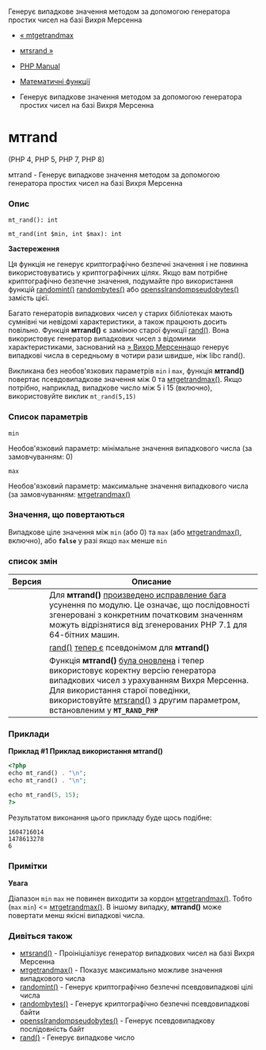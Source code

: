 Генерує випадкове значення методом за допомогою генератора простих чисел на базі Вихря Мерсенна

-   [« mtgetrandmax](function.mt-getrandmax.html)
    
-   [мтsrand »](function.mt-srand.html)
    
-   [PHP Manual](index.md)
    
-   [Математичні функції](ref.math.md)
    
-   Генерує випадкове значення методом за допомогою генератора простих чисел на базі Вихря Мерсенна
    

# мтrand

(PHP 4, PHP 5, PHP 7, PHP 8)

мтrand - Генерує випадкове значення методом за допомогою генератора простих чисел на базі Вихря Мерсенна

### Опис

```methodsynopsis
mt_rand(): int
```

```methodsynopsis
mt_rand(int $min, int $max): int
```

**Застереження**

Ця функція не генерує криптографічно безпечні значення і не повинна використовуватись у криптографічних цілях. Якщо вам потрібне криптографічно безпечне значення, подумайте про використання функцій [randomint()](function.random-int.html) [randombytes()](function.random-bytes.html) або [opensslrandompseudobytes()](function.openssl-random-pseudo-bytes.html) замість цієї.

Багато генераторів випадкових чисел у старих бібліотеках мають сумнівні чи невідомі характеристики, а також працюють досить повільно. Функція **мтrand()** є заміною старої функції [rand()](function.rand.md). Вона використовує генератор випадкових чисел з відомими характеристиками, заснований на [» Вихор Мерсенна](http://www.math.sci.hiroshima-u.ac.jp/~m-mat/MT/emt.html)що генерує випадкові числа в середньому в чотири рази швидше, ніж libc rand().

Викликана без необов'язкових параметрів `min` і `max`, функція **мтrand()** повертає псевдовипадкове значення між 0 та [мтgetrandmax()](function.mt-getrandmax.html). Якщо потрібно, наприклад, випадкове число між 5 і 15 (включно), використовуйте виклик `mt_rand(5,15)`

### Список параметрів

`min`

Необов'язковий параметр: мінімальне значення випадкового числа (за замовчуванням: 0)

`max`

Необов'язковий параметр: максимальне значення випадкового числа (за замовчуванням: [мтgetrandmax()](function.mt-getrandmax.html)

### Значення, що повертаються

Випадкове ціле значення між `min` (або 0) та `max` (або [мтgetrandmax()](function.mt-getrandmax.html), включно), або **`false`** у разі якщо `max` менше `min`

### список змін

| Версия | Описание                                                                                                                                                                                                                                                                                                                                                           |
|--------|--------------------------------------------------------------------------------------------------------------------------------------------------------------------------------------------------------------------------------------------------------------------------------------------------------------------------------------------------------------------|
|        | Для **мтrand()** [произведено исправление бага](migration72.incompatible.html#migration72.incompatible.rand-mt_rand-output) усунення по модулю. Це означає, що послідовності згенеровані з конкретним початковим значенням можуть відрізнятися від згенерованих PHP 7.1 для 64-бітних машин.                                                                       |
|        | [rand()](function.rand.md) [тепер є](migration71.incompatible.html#migration71.incompatible.rand-srand-aliases) псевдонімом для **мтrand()**                                                                                                                                                                                                                       |
|        | Функція **мтrand()** [була оновлена](migration71.incompatible.html#migration71.incompatible.fixes-to-mt_rand-algorithm) і тепер використовує коректну версію генератора випадкових чисел з урахуванням Вихря Мерсенна. Для використання старої поведінки, використовуйте [мтsrand()](function.mt-srand.html) з другим параметром, встановленим у **`MT_RAND_PHP`** |

### Приклади

**Приклад #1 Приклад використання **мтrand()****

```php
<?php
echo mt_rand() . "\n";
echo mt_rand() . "\n";

echo mt_rand(5, 15);
?>
```

Результатом виконання цього прикладу буде щось подібне:

```
1604716014
1478613278
6
```

### Примітки

**Увага**

Діапазон `min` `max` не повинен виходити за кордон [мтgetrandmax()](function.mt-getrandmax.html). Тобто (`max` `min`) <= [мтgetrandmax()](function.mt-getrandmax.html). В іншому випадку, **мтrand()** може повертати менш якісні випадкові числа.

### Дивіться також

-   [мтsrand()](function.mt-srand.html) - Проініціалізує генератор випадкових чисел на базі Вихря Мерсенна
-   [мтgetrandmax()](function.mt-getrandmax.html) - Показує максимально можливе значення випадкового числа
-   [randomint()](function.random-int.html) - Генерує криптографічно безпечні псевдовипадкові цілі числа
-   [randombytes()](function.random-bytes.html) - Генерує криптографічно безпечні псевдовипадкові байти
-   [opensslrandompseudobytes()](function.openssl-random-pseudo-bytes.html) - Генерує псевдовипадкову послідовність байт
-   [rand()](function.rand.md) - Генерує випадкове число